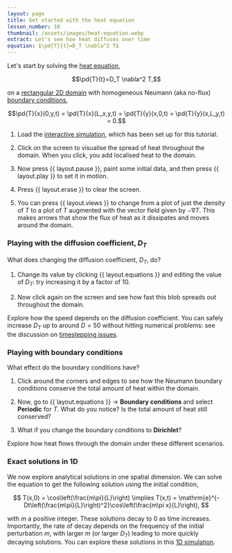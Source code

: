 ```yaml
---
layout: page
title: Get started with the heat equation
lesson_number: 10
thumbnail: /assets/images/heat-equation.webp
extract: Let's see how heat diffuses over time
equation: $\pd{T}{t}=D_T \nabla^2 T$
---
```

Let's start by solving the [heat equation](https://en.wikipedia.org/wiki/Heat_equation),

$$\pd{T}{t}=D_T \nabla^2 T,$$

on a [rectangular 2D domain](/user-guide/quick-start#domain-shape) with homogeneous Neumann (aka no-flux) [boundary conditions](/user-guide/quick-start#boundary-conditions),

$$\pd{T}{x}(0,y,t) = \pd{T}{x}(L_x,y,t) = \pd{T}{y}(x,0,t) = \pd{T}{y}(x,L_y,t) = 0.$$

1. Load the [interactive simulation](/sim/?preset=heatEquation), which has been set up for this tutorial.

1. Click on the screen to visualise the spread of heat throughout the domain. When you click, you add localised heat to the domain.

1. Now press {{ layout.pause }}, paint some initial data, and then press {{ layout.play }} to set it in motion.

1. Press {{ layout.erase }} to clear the screen.

1. You can press {{ layout.views }} to change from a plot of just the density of $T$ to a plot of $T$ augmented with the vector field given by $-\nabla T$. This makes arrows that show the flux of heat as it dissipates and moves around the domain.

### Playing with the diffusion coefficient, $D_T$

What does changing the diffusion coefficient, $D_T$, do? 

1. Change its value by clicking {{ layout.equations }} and editing the value of $D_T$: try increasing it by a factor of 10. 

1. Now click again on the screen and see how fast this blob spreads out throughout the domain. 

Explore how the speed depends on the diffusion coefficient. You can safely increase $D_T$ up to around $D=50$ without hitting numerical problems: see the discussion on [timestepping issues](/user-guide/solver#timestepping). 

### Playing with boundary conditions

What effect do the boundary conditions have? 

1. Click around the corners and edges to see how the Neumann boundary conditions conserve the total amount of heat within the domain. 

1. Now, go to <span class='click_sequence'>{{ layout.equations }} → **Boundary conditions**</span> and select **Periodic** for $T$. What do you notice? Is the total amount of heat still conserved? 

1. What if you change the boundary conditions to **Dirichlet**? 

Explore how heat flows through the domain under these different scenarios.

### Exact solutions in 1D

We now explore analytical solutions in one spatial dimension. We can solve the equation to get the following solution using the initial condition,

$$
T(x,0) = \cos\left(\frac{m\pi}{L}\right) \implies T(x,t) = \mathrm{e}^{-Dt\left(\frac{m\pi}{L}\right)^2}\cos\left(\frac{m\pi x}{L}\right),
$$

with $m$ a positive integer. These solutions decay to 0 as time increases. Importantly, the rate of decay depends on the frequency of the initial perturbation $m$, with larger $m$ (or larger $D_T$) leading to more quickly decaying solutions. You can explore these solutions in this [1D simulation](/sim/?preset=heatEquation1D).
